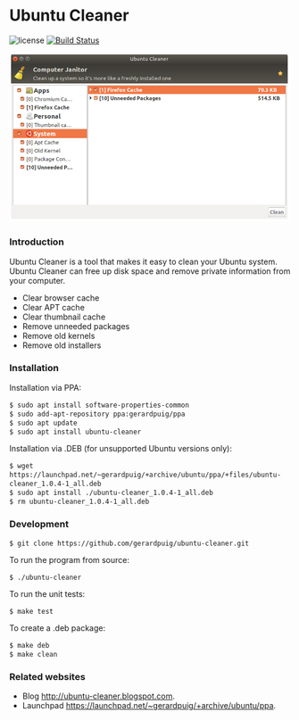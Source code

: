 # Ubuntu Cleaner #

![license](https://img.shields.io/github/license/gerardpuig/ubuntu-cleaner.svg)
[![Build Status](https://travis-ci.com/gerardpuig/ubuntu-cleaner.svg?branch=master)](https://travis-ci.com/gerardpuig/ubuntu-cleaner)

![screenshot](data/screenshot.png)

### Introduction ###
Ubuntu Cleaner is a tool that makes it easy to clean your Ubuntu system. Ubuntu Cleaner can free up disk space and remove private information from your computer.

- Clear browser cache
- Clear APT cache
- Clear thumbnail cache
- Remove unneeded packages
- Remove old kernels
- Remove old installers

### Installation ###
Installation via PPA:
```
$ sudo apt install software-properties-common
$ sudo add-apt-repository ppa:gerardpuig/ppa
$ sudo apt update
$ sudo apt install ubuntu-cleaner
```
Installation via .DEB (for unsupported Ubuntu versions only):
```
$ wget https://launchpad.net/~gerardpuig/+archive/ubuntu/ppa/+files/ubuntu-cleaner_1.0.4-1_all.deb
$ sudo apt install ./ubuntu-cleaner_1.0.4-1_all.deb
$ rm ubuntu-cleaner_1.0.4-1_all.deb
```
### Development ###
```
$ git clone https://github.com/gerardpuig/ubuntu-cleaner.git
```
To run the program from source:
```
$ ./ubuntu-cleaner
```
To run the unit tests:
```
$ make test
```
To create a .deb package:
```
$ make deb
$ make clean
```


### Related websites ###
* Blog <a href="http://ubuntu-cleaner.blogspot.com">http://ubuntu-cleaner.blogspot.com</a>.
* Launchpad <a href="https://launchpad.net/~gerardpuig/+archive/ubuntu/ppa">https://launchpad.net/~gerardpuig/+archive/ubuntu/ppa</a>.
